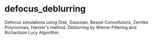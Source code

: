 # defocus_deblurring
Defocus simulations using Disk, Gaussian, Bessel Convoltuions, Zernike Polynomials, Hanser's method. Deblurring by Wiener Filtering and Richardson Lucy Algorithm.
